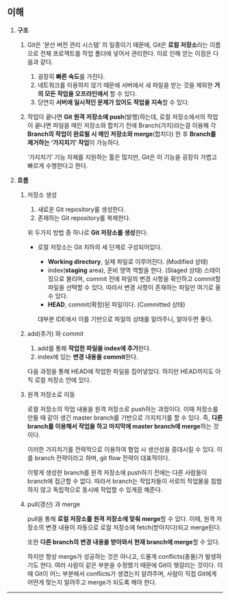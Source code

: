 ## 이해

1. **구조**

   1. Git은 ‘분산 버전 관리 시스템’ 의 일종이기 때문에, Git은 **로컬 저장소**라는 이름으로 전체 프로젝트를 작업 폴더에 넣어서 관리한다. 이로 인해 얻는 이점은 다음과 같다.
      1. 굉장히 **빠른 속도**를 가진다.
      2. 네트워크를 이용하지 않기 때문에 서버에서 새 파일을 받는 것을 제외한 **거의 모든 작업을 오프라인에서** 할 수 있다.
      3. 당연히 **서버에 일시적인 문제가 있어도 작업을 지속**할 수 있다.
   2. 작업이 끝나면 **Git 원격 저장소에 push**(발행)하는데, 로컬 저장소에서의 작업이 끝나면 파일을 메인 저장소와 합치기 전에 Branch(가지)라는걸 이용해 각 **Branch의 작업이 완료될 시 메인 저장소와 merge**(합치다) 한 후 **Branch를 제거하는 ‘가지치기’ 작업**이 가능하다.

      ‘가지치기’ 기능 자체를 지원하는 툴은 많지만, Git은 이 기능을 굉장히 가볍고 빠르게 수행한다고 한다.

2. **흐름**

   1. 저장소 생성

      1. 새로운 Git repository를 생성한다.
      2. 존재하는 Git repository를 복제한다.

      위 두가지 방법 중 하나로 **Git 저장소를 생성**한다.

      - 로컬 저장소는 Git 치하의 세 단계로 구성되어있다.

        - **Working directory**, 실제 파일로 이루어진다. (Modified 상태)
        - index(**staging** area), 준비 영역 역할을 한다. (Staged 상태)
          스테이징으로 불리며, commit 전에 파일의 변경 사항을 확인하고 commit할 파일을 선택할 수 있다. 따라서 변경 사항이 존재하는 파일만 여기로 올 수 있다.
        - **HEAD**, commit(확정)된 파일이다. (Committed 상태)

        대부분 IDE에서 이를 기반으로 파일의 상태를 알려주니, 알아두면 좋다.

   2. add(추가) 와 commit

      1. add를 통해 **작업한 파일을 index에 추가**한다.
      2. index에 있는 **변경 내용을 commit**한다.

      다음 과정을 통해 HEAD에 작업한 파일을 집어넣었다. 하지만 HEAD까지도 아직 로컬 저장소 안에 있다.

   3. 원격 저장소로 이동

      로컬 저장소의 작업 내용을 원격 저장소로 push하는 과정이다. 이때 저장소를 만들 때 같이 생긴 master branch를 기반으로 가지치기를 할 수 있다. 즉, **다른 branch를 이용해서 작업을 하고 마지막에 master branch에 merge**하는 것이다.

      이러한 가지치기를 전략적으로 이용하여 협업 시 생산성을 증대시킬 수 있다. 이를 branch 전략이라고 하며, git flow 전략이 대표적이다.

      이렇게 생성한 branch를 원격 저장소에 push하기 전에는 다른 사람들이 branch에 접근할 수 없다. 따라서 branch는 작업자들이 서로의 작업물을 침범하지 않고 독립적으로 동시에 작업할 수 있게끔 해준다.

   4. pull(갱신) 과 merge

      pull을 통해 **로컬 저장소를 원격 저장소에 맞춰 merge**할 수 있다. 이때, 원격 저장소의 변경 내용이 자동으로 로컬 저장소에 fetch(받아지다)되고 merge된다.

      또한 **다른 branch의 변경 내용을 받아와서 현재 branch에 merge**할 수 있다.

      하지만 항상 merge가 성공하는 것은 아니고, 드물게 conflicts(충돌)가 발생하기도 한다. 여러 사람이 같은 부분을 수정했기 때문에 Git이 헷갈리는 것이다. 이때 Git이 어느 부분에서 conflicts가 생겼는지 알려주며, 사람이 직접 Git에게 어떤게 맞는지 알려주고 merge가 되도록 해야 한다.

---
